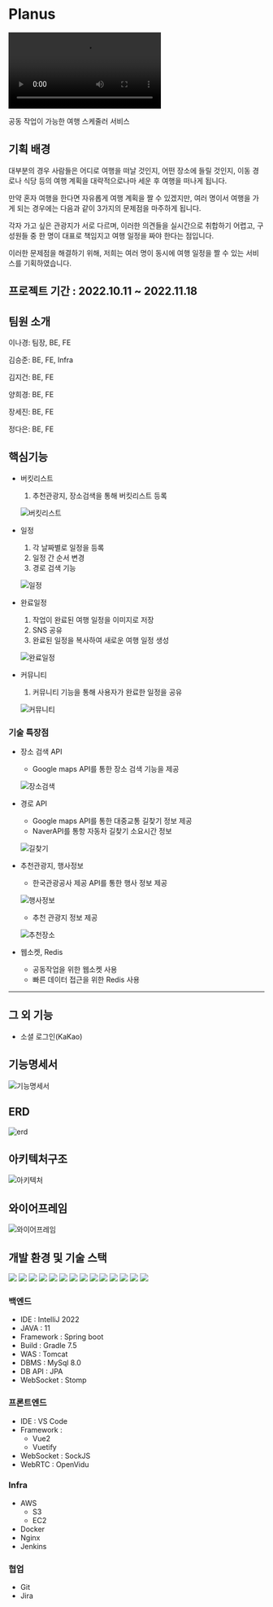 # Planus

![자율PJT_서울_5반_A505_UCC경진대회](/uploads/c481ac038a1e230f2e2fabdbe14a2aee/자율PJT_서울_5반_A505_UCC경진대회.mp4)

공동 작업이 가능한 여행 스케줄러 서비스

## 기획 배경

대부분의 경우 사람들은 어디로 여행을 떠날 것인지, 어떤 장소에 들릴 것인지, 이동 경로나 식당 등의 여행 계획을 대략적으로나마 세운 후 여행을 떠나게 됩니다. 

만약 혼자 여행을 한다면 자유롭게 여행 계획을 짤 수 있겠지만, 여러 명이서 여행을 
가게 되는 경우에는 다음과 같이 3가지의 문제점을 마주하게 됩니다. 

각자 가고 싶은 관광지가 서로 다르며, 이러한 의견들을 실시간으로 취합하기 어렵고, 
구성원들 중 한 명이 대표로 책임지고 여행 일정을 짜야 한다는 점입니다.

이러한 문제점을 해결하기 위해, 저희는 여러 명이 동시에 여행 일정을 짤 수 있는 서비스를 
기획하였습니다.

## 프로젝트 기간 : 2022.10.11 ~ 2022.11.18

## 팀원 소개

이나경: 팀장, BE, FE

김승준: BE, FE, Infra

김지건: BE, FE

양희경: BE, FE

장세진: BE, FE

정다은: BE, FE

## 핵심기능

- 버킷리스트
    1. 추천관광지, 장소검색을 통해 버킷리스트 등록
    
    ![버킷리스트](/uploads/246cf121e2fcbca8906c726f307390b0/버킷리스트.gif)

- 일정
    1. 각 날짜별로 일정을 등록
    2. 일정 간 순서 변경
    3. 경로 검색 기능

    ![일정](/uploads/ffb8f4b6f9e10e2ea85e8336effa816d/일정.gif)
    
- 완료일정
    1. 작업이 완료된 여행 일정을 이미지로 저장
    2. SNS 공유
    3. 완료된 일정을 복사하여 새로운 여행 일정 생성

    ![완료일정](/uploads/898304ab4976906bf8c6d03d528737e7/완료일정.gif)

- 커뮤니티
    1. 커뮤니티 기능을 통해 사용자가 완료한 일정을 공유

    ![커뮤니티](/uploads/6358038d8935922ffe3c1aea15a75633/커뮤니티.gif)

### 기술 특장점

- 장소 검색 API
    - Google maps API를 통한 장소 검색 기능을 제공

    ![장소검색](/uploads/fd151c42f8c8c3ce96e018cfb7a40d89/장소검색.gif)

- 경로 API
    - Google maps API를 통한 대중교통 길찾기 정보 제공
    - NaverAPI를 통항 자동차 길찾기 소요시간 정보

    ![길찾기](/uploads/9825883b96c26da3571618a8d3fbecb8/길찾기.gif)

- 추천관광지, 행사정보
    - 한국관광공사 제공 API를 통한 행사 정보 제공

    ![행사정보](/uploads/333a7084ea4a877d6d6f36139613d7b1/행사정보.gif)

    - 추천 관광지 정보 제공

    ![추천장소](/uploads/d8d67f8fd8a489476b01e293b68e0c61/추천장소.gif)

- 웹소켓, Redis
    - 공동작업을 위한 웹소켓 사용
    - 빠른 데이터 접근을 위한 Redis 사용
    

---

## 그 외 기능

- 소셜 로그인(KaKao)

## 기능명세서

![기능명세서](/uploads/c0c5e19ee79398bd3f1c7af32f828f51/기능명세서.png)

## ERD

![erd](/uploads/a0e888e3c17a54e42d9050bc32a5c7f0/erd.png)

## 아키텍처구조

![아키텍처](/uploads/bd83217d140c311538f2f5095e1852bb/아키텍처.png)

## 와이어프레임

![와이어프레임](/uploads/e5189b6a424bb7ed8c4ac72a9982cebf/와이어프레임.png)

## 개발 환경 및 기술 스택

<img src="https://img.shields.io/badge/springboot-6DB33F?style=for-the-badge&logo=springboot&logoColor=white">

<img src="https://img.shields.io/badge/java-007396?style=for-the-badge&logo=java&logoColor=white">

<img src="https://img.shields.io/badge/gradle-02303A?style=for-the-badge&logo=gradle&logoColor=white">

<img src="https://img.shields.io/badge/vue.js-4FC08D?style=for-the-badge&logo=vue.js&logoColor=white">

<img src="https://img.shields.io/badge/vuetify-1867C0?tyle=for-the-badge&logo=Vuetify&logoColor=white">

<img src="https://img.shields.io/badge/javascript-F7DF1E?style=for-the-badge&logo=javascript&logoColor=black">

<img src="https://img.shields.io/badge/css-1572B6?style=for-the-badge&logo=css3&logoColor=white">

<img src="https://img.shields.io/badge/amazonaws-232F3E?style=for-the-badge&logo=amazonaws&logoColor=white">

<img src="https://img.shields.io/badge/apache tomcat-F8DC75?style=for-the-badge&logo=apachetomcat&logoColor=white">

<img src="https://img.shields.io/badge/mysql-4479A1?style=for-the-badge&logo=mysql&logoColor=white">

<img src="https://img.shields.io/badge/NGINX-009639?style=for-the-badge&logo=NGINX&logoColor=white">

<img src="https://img.shields.io/badge/Docker-2496ED?style=for-the-badge&logo=Docker&logoColor=white">

<img src="https://img.shields.io/badge/Jenkins-D24939?style=for-the-badge&logo=Jenkins&logoColor=white">

<img src="https://img.shields.io/badge/redis-%23DD0031.svg?style=for-the-badge&logo=redis&logoColor=white">

### 백엔드

- IDE : IntelliJ 2022
- JAVA : 11
- Framework : Spring boot
- Build : Gradle 7.5
- WAS : Tomcat
- DBMS : MySql 8.0
- DB API : JPA
- WebSocket : Stomp

### 프론트엔드

- IDE : VS Code
- Framework :
    - Vue2
    - Vuetify
- WebSocket : SockJS
- WebRTC : OpenVidu

### Infra

- AWS
    - S3
    - EC2
- Docker
- Nginx
- Jenkins

### 협업

- Git
- Jira

